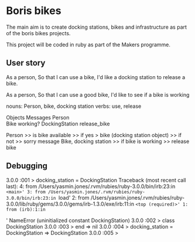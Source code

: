 # Boris bikes 
The main aim is to create docking stations, bikes and infrastructure as part of the boris bikes projects. 


This project will be coded in ruby as part of the Makers programme.

## User story 

As a person,
So that I can use a bike,
I'd like a docking station to release a bike.

As a person,
So that I can use a good bike,
I'd like to see if a bike is working

nouns: Person, bike, docking station 
verbs: use, release

Objects 	     Messages
Person	
Bike	        working?
DockingStation  release_bike

Person >> is bike available >> if yes > bike (docking station object) >> if not >> sorry message 
Bike, docking station >> if bike is working >> release bike 

## Debugging 

3.0.0 :001 > docking_station = DockingStation
Traceback (most recent call last):
        4: from /Users/yasmin.jones/.rvm/rubies/ruby-3.0.0/bin/irb:23:in `<main>'
        3: from /Users/yasmin.jones/.rvm/rubies/ruby-3.0.0/bin/irb:23:in `load'
        2: from /Users/yasmin.jones/.rvm/rubies/ruby-3.0.0/lib/ruby/gems/3.0.0/gems/irb-1.3.0/exe/irb:11:in `<top (required)>'
        1: from (irb):1:in `<main>'
NameError (uninitialized constant DockingStation)
3.0.0 :002 > class DockingStation
3.0.0 :003 > end 
 => nil 
3.0.0 :004 > docking_station = DockingStation
 => DockingStation 
3.0.0 :005 > 